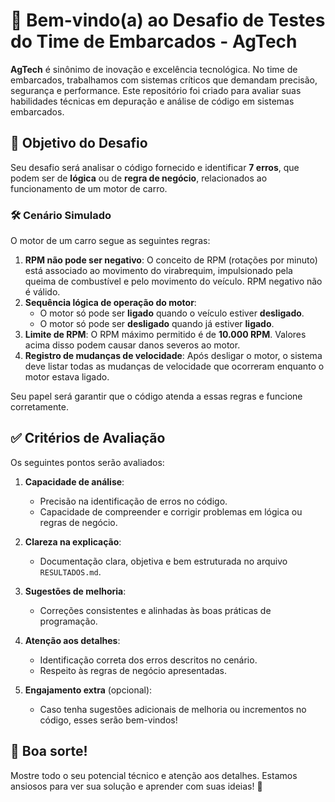 # 🚗 Bem-vindo(a) ao Desafio de Testes do Time de Embarcados - AgTech  

**AgTech** é sinônimo de inovação e excelência tecnológica. No time de embarcados, trabalhamos com sistemas críticos que demandam precisão, segurança e performance. Este repositório foi criado para avaliar suas habilidades técnicas em depuração e análise de código em sistemas embarcados.  

## 🎯 Objetivo do Desafio  

Seu desafio será analisar o código fornecido e identificar **7 erros**, que podem ser de **lógica** ou de **regra de negócio**, relacionados ao funcionamento de um motor de carro.  

### 🛠️ Cenário Simulado  

O motor de um carro segue as seguintes regras:  
1. **RPM não pode ser negativo**: O conceito de RPM (rotações por minuto) está associado ao movimento do virabrequim, impulsionado pela queima de combustível e pelo movimento do veículo. RPM negativo não é válido.  
2. **Sequência lógica de operação do motor**:  
   - O motor só pode ser **ligado** quando o veículo estiver **desligado**.  
   - O motor só pode ser **desligado** quando já estiver **ligado**.  
3. **Limite de RPM**: O RPM máximo permitido é de **10.000 RPM**. Valores acima disso podem causar danos severos ao motor.  
4. **Registro de mudanças de velocidade**: Após desligar o motor, o sistema deve listar todas as mudanças de velocidade que ocorreram enquanto o motor estava ligado.  

Seu papel será garantir que o código atenda a essas regras e funcione corretamente.  

## ✅ Critérios de Avaliação  

Os seguintes pontos serão avaliados:  
1. **Capacidade de análise**:  
   - Precisão na identificação de erros no código.  
   - Capacidade de compreender e corrigir problemas em lógica ou regras de negócio.  

2. **Clareza na explicação**:  
   - Documentação clara, objetiva e bem estruturada no arquivo `RESULTADOS.md`.  

3. **Sugestões de melhoria**:  
   - Correções consistentes e alinhadas às boas práticas de programação.  

4. **Atenção aos detalhes**:  
   - Identificação correta dos erros descritos no cenário.  
   - Respeito às regras de negócio apresentadas.  

5. **Engajamento extra** (opcional):  
   - Caso tenha sugestões adicionais de melhoria ou incrementos no código, esses serão bem-vindos!  

## 🌟 Boa sorte!  

Mostre todo o seu potencial técnico e atenção aos detalhes. Estamos ansiosos para ver sua solução e aprender com suas ideias! 🚀  
